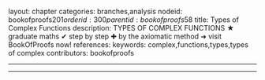 layout: chapter
categories: branches,analysis
nodeid: bookofproofs$201
orderid: 300
parentid: bookofproofs$58
title: Types of Complex Functions
description: TYPES OF COMPLEX FUNCTIONS &#9733; graduate maths &#10004; step by step &#10010; by the axiomatic method &#10140; visit BookOfProofs now!
references: 
keywords: complex,functions,types,types of complex
contributors: bookofproofs

---


---


